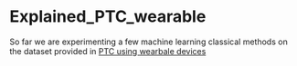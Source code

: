 # Explained_PTC_wearable
So far we are experimenting a few machine learning classical methods on the dataset provided in [PTC using wearbale devices](https://www.sciencedirect.com/science/article/abs/pii/S0360132319304913?via%3Dihub)
